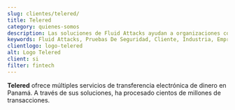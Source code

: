 ```yaml
---
slug: clientes/telered/
title: Telered
category: quienes-somos
description: Las soluciones de Fluid Attacks ayudan a organizaciones como Telered a identificar vulnerabilidades de seguridad en sus sistemas y gestionar sus superficies de ataque.
keywords: Fluid Attacks, Pruebas De Seguridad, Cliente, Industria, Empresa, Organizacion, Pentesting, Hacking Etico,Telered
clientlogo: logo-telered
alt: Logo Telered
client: si
filter: fintech
---
```


**Telered** ofrece múltiples servicios
de transferencia electrónica de dinero en Panamá.
A través de sus soluciones,
ha procesado cientos de millones de transacciones.

